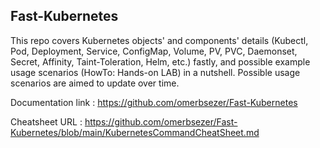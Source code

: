## Fast-Kubernetes

This repo covers Kubernetes objects' and components' details (Kubectl, Pod, Deployment, Service, ConfigMap, Volume, PV, PVC, Daemonset, Secret, Affinity, Taint-Toleration, Helm, etc.) fastly, and possible example usage scenarios (HowTo: Hands-on LAB) in a nutshell. Possible usage scenarios are aimed to update over time.

Documentation link : <https://github.com/omerbsezer/Fast-Kubernetes>

Cheatsheet URL : <https://github.com/omerbsezer/Fast-Kubernetes/blob/main/KubernetesCommandCheatSheet.md>
